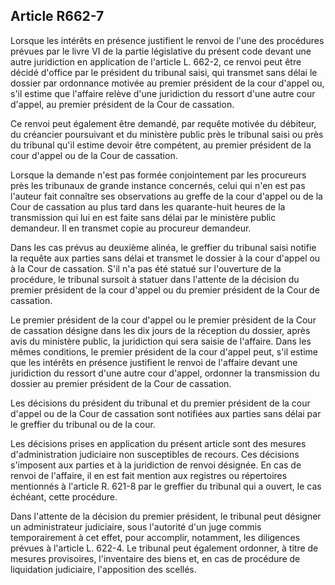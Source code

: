 Article R662-7
----
Lorsque les intérêts en présence justifient le renvoi de l'une des procédures
prévues par le livre VI de la partie législative du présent code devant une
autre juridiction en application de l'article L. 662-2, ce renvoi peut être
décidé d'office par le président du tribunal saisi, qui transmet sans délai le
dossier par ordonnance motivée au premier président de la cour d'appel ou, s'il
estime que l'affaire relève d'une juridiction du ressort d'une autre cour
d'appel, au premier président de la Cour de cassation.

Ce renvoi peut également être demandé, par requête motivée du débiteur, du
créancier poursuivant et du ministère public près le tribunal saisi ou près du
tribunal qu'il estime devoir être compétent, au premier président de la cour
d'appel ou de la Cour de cassation.

Lorsque la demande n'est pas formée conjointement par les procureurs près les
tribunaux de grande instance concernés, celui qui n'en est pas l'auteur fait
connaître ses observations au greffe de la cour d'appel ou de la Cour de
cassation au plus tard dans les quarante-huit heures de la transmission qui lui
en est faite sans délai par le ministère public demandeur. Il en transmet copie
au procureur demandeur.

Dans les cas prévus au deuxième alinéa, le greffier du tribunal saisi notifie la
requête aux parties sans délai et transmet le dossier à la cour d'appel ou à la
Cour de cassation. S'il n'a pas été statué sur l'ouverture de la procédure, le
tribunal sursoit à statuer dans l'attente de la décision du premier président de
la cour d'appel ou du premier président de la Cour de cassation.

Le premier président de la cour d'appel ou le premier président de la Cour de
cassation désigne dans les dix jours de la réception du dossier, après avis du
ministère public, la juridiction qui sera saisie de l'affaire. Dans les mêmes
conditions, le premier président de la cour d'appel peut, s'il estime que les
intérêts en présence justifient le renvoi de l'affaire devant une juridiction du
ressort d'une autre cour d'appel, ordonner la transmission du dossier au premier
président de la Cour de cassation.

Les décisions du président du tribunal et du premier président de la cour
d'appel ou de la Cour de cassation sont notifiées aux parties sans délai par le
greffier du tribunal ou de la cour.

Les décisions prises en application du présent article sont des mesures
d'administration judiciaire non susceptibles de recours. Ces décisions
s'imposent aux parties et à la juridiction de renvoi désignée. En cas de renvoi
de l'affaire, il en est fait mention aux registres ou répertoires mentionnés à
l'article R. 621-8 par le greffier du tribunal qui a ouvert, le cas échéant,
cette procédure.

Dans l'attente de la décision du premier président, le tribunal peut désigner un
administrateur judiciaire, sous l'autorité d'un juge commis temporairement à cet
effet, pour accomplir, notamment, les diligences prévues à l'article L. 622-4.
Le tribunal peut également ordonner, à titre de mesures provisoires,
l'inventaire des biens et, en cas de procédure de liquidation judiciaire,
l'apposition des scellés.

